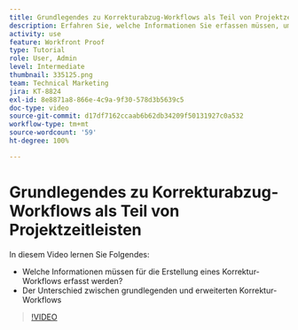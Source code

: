 ```yaml
---
title: Grundlegendes zu Korrekturabzug-Workflows als Teil von Projektzeitleisten
description: Erfahren Sie, welche Informationen Sie erfassen müssen, um einen Korrektur-Workflow zu erstellen, und lernen Sie den Unterschied zwischen einfachen und erweiterten Korrektur-Workflows in [!DNL  Workfront]kennen.
activity: use
feature: Workfront Proof
type: Tutorial
role: User, Admin
level: Intermediate
thumbnail: 335125.png
team: Technical Marketing
jira: KT-8824
exl-id: 8e8871a8-866e-4c9a-9f30-578d3b5639c5
doc-type: video
source-git-commit: d17df7162ccaab6b62db34209f50131927c0a532
workflow-type: tm+mt
source-wordcount: '59'
ht-degree: 100%

---
```


# Grundlegendes zu Korrekturabzug-Workflows als Teil von Projektzeitleisten

In diesem Video lernen Sie Folgendes:

* Welche Informationen müssen für die Erstellung eines Korrektur-Workflows erfasst werden?
* Der Unterschied zwischen grundlegenden und erweiterten Korrektur-Workflows

>[!VIDEO](https://video.tv.adobe.com/v/335125/?quality=12&learn=on&enablevpops)




